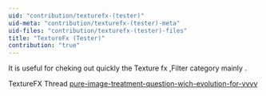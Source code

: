 ```yaml
---
uid: "contribution/texturefx-(tester)"
uid-meta: "contribution/texturefx-(tester)-meta"
uid-files: "contribution/texturefx-(tester)-files"
title: "TextureFx (Tester)"
contribution: "true"
---
```


It is useful for cheking out quickly the Texture fx ,Filter category mainly .

TextureFX Thread [pure-image-treatment-question-wich-evolution-for-vvvv](https://discourse.vvvv.org/t/pure-image-treatment-question-wich-evolution-for-vvvv) 
